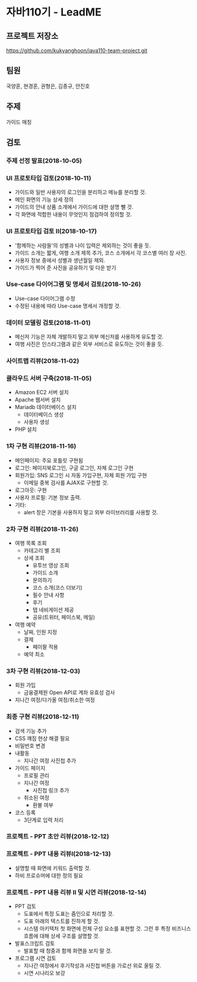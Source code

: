 # 자바110기 - LeadME

## 프로젝트 저장소

https://github.com/kukyanghoon/java110-team-project.git


## 팀원
국양훈, 현경훈, 권형은, 김종규, 안진호

## 주제
가이드 매칭

## 검토

### 주제 선정 발표(2018-10-05)

### UI 프로토타입 검토(2018-10-11)

- 가이드와 일반 사용자의 로그인을 분리하고 메뉴를 분리할 것.
- 메인 화면의 기능 상세 정의
- 가이드의 안내 상품 소개에서 가이드에 대한 설명 뺄 것.
- 각 화면에 적합한 내용이 무엇인지 점검하여 정의할 것.

### UI 프로토타입 검토 II(2018-10-17)

- '함께하는 사람들'의 성별과 나이 입력은 제외하는 것이 좋을 듯.
- 가이드 소개는 짧게, 여행 소개 제목 추가, 코스 소개에서 각 코스별 여러 장 사진.
- 사용자 정보 중에서 성별과 생년월일 제외.
- 가이드가 찍어 준 사진을 공유하기 및 다운 받기

### Use-case 다이어그램 및 명세서 검토(2018-10-26)

- Use-case 다이어그램 수정
- 수정된 내용에 따라 Use-case 명세서 개정할 것.

### 데이터 모델링 검토(2018-11-01)

- 메신저 기능은 자체 개발하지 말고 외부 메신저를 사용하게 유도할 것.
- 여행 사진은 인스타그램과 같은 외부 서비스로 유도하는 것이 좋을 듯.

### 사이트맵 리뷰(2018-11-02)

### 클라우드 서버 구축(2018-11-05)

- Amazon EC2 서버 설치
- Apache 웹서버 설치
- Mariadb 데이터베이스 설치
  - 데이터베이스 생성
  - 사용자 생성
- PHP 설치

### 1차 구현 리뷰(2018-11-16)

- 메인페이지: 주요 포틀릿 구현됨
- 로그인: 페이지북로그인, 구글 로그인, 자체 로그인 구현
- 회원가입: SNS 로그인 시 자동 가입구현, 자체 회원 가입 구현
    - 이메일 중복 검사를 AJAX로 구현할 것.
- 로그아웃: 구현
- 사용자 프로필: 기본 정보 출력.
- 기타:
    - alert 창은 기본을 사용하지 말고 외부 라이브러리를 사용할 것.

### 2차 구현 리뷰(2018-11-26)

- 여행 목록 조회
    - 카테고리 별 조회
    - 상세 조회
        - 유투브 영상 조회
        - 가이드 소개
        - 문의하기
        - 코스 소개(코스 더보기) 
        - 필수 안내 사항
        - 후기
        - 탭 네비게이션 제공
        - 공유(트위터, 페이스북, 메일)
- 여행 예약 
    - 날짜, 인원 지정
    - 결제 
        - 페이팔 적용
    - 예약 최소

### 3차 구현 리뷰(2018-12-03)

- 회원 가입
    - 금융결제원 Open API로 계좌 유효성 검사
- 지나간 여정/다가올 여정/취소한 여정

### 최종 구현 리뷰(2018-12-11)

- 검색 기능 추가
- CSS 꺠짐 현상 해결 필요
- 비밀번호 변경
- 내활동 
    - 지나간 여정 사진첩 추가
- 가이드 페이지
    - 프로필 관리
    - 지나간 여정 
        - 사진첩 링크 추가 
    - 취소된 여정 
        - 환불 여부
- 코스 등록
    - 3단계로 입력 처리

### 프로젝트 - PPT 초안 리뷰(2018-12-12)

### 프로젝트 - PPT 내용 리뷰I(2018-12-13)

- 설명할 때 화면에 키워드 출력할 것.
- 하비 프로슈머에 대한 정의 필요

### 프로젝트 - PPT 내용 리뷰 II 및 시연 리뷰(2018-12-14)

- PPT 검토
    - 도표에서 특정 도표는 줌인으로 처리할 것.
    - 도표 아래의 텍스트를 진하게 할 것.
    - 시스템 아키텍처 첫 화면에 전체 구성 요소를 표현할 것.
      그런 후 특정 비즈니스 흐름에 대해 상세 구조를 설명할 것.
- 발표스크립트 검토 
    - 발표할 때 청중과 함께 화면을 보지 말 것.
- 프로그램 시연 검토
    - 지나간 여정에서 후기작성과 사진첩 버튼을 가로선 위로 올릴 것.
    - 시연 시나리오 보강